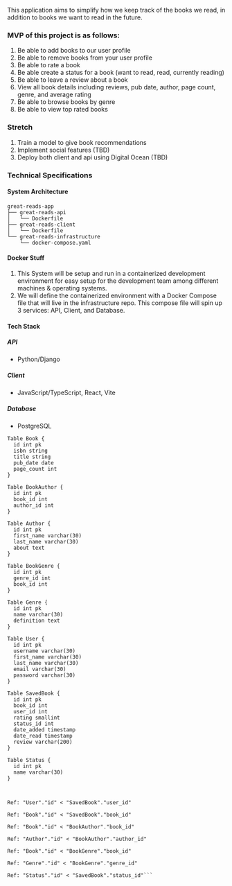This application aims to simplify how we keep track of the books we read, in addition to books we want to read in the future. 

### MVP of this project is as follows:
1. Be able to add books to our user profile
2. Be able to remove books from your user profile
3. Be able to rate a book 
4. Be able create a status for a book (want to read, read, currently reading)
5. Be able to leave a review about a book
6. View all book details including reviews, pub date, author, page count, genre, and average rating
7. Be able to browse books by genre
8. Be able to view top rated books

### Stretch 
1. Train a model to give book recommendations 
2. Implement social features (TBD)
3. Deploy both client and api using Digital Ocean (TBD)

### Technical Specifications

#### System Architecture
```
great-reads-app
├── great-reads-api
│   └── Dockerfile
├── great-reads-client
│   └── Dockerfile
└── great-reads-infrastructure
    └── docker-compose.yaml
```

#### Docker Stuff
1. This System will be setup and run in a containerized development environment for easy setup for the development team among different machines & operating systems.
2. We will define the containerized environment with a Docker Compose file that will live in the infrastructure repo. This compose file will spin up 3 services: API, Client, and Database.

#### Tech Stack

##### API
- Python/Django


##### Client
- JavaScript/TypeScript, React, Vite

##### Database
- PostgreSQL


```dbml
Table Book {
  id int pk
  isbn string
  title string
  pub_date date
  page_count int
}

Table BookAuthor {
  id int pk
  book_id int
  author_id int
}

Table Author {
  id int pk
  first_name varchar(30)
  last_name varchar(30)
  about text
}

Table BookGenre {
  id int pk
  genre_id int
  book_id int 
}

Table Genre {
  id int pk
  name varchar(30)
  definition text
}

Table User {
  id int pk
  username varchar(30)
  first_name varchar(30)
  last_name varchar(30)
  email varchar(30) 
  password varchar(30)
}

Table SavedBook {
  id int pk
  book_id int
  user_id int
  rating smallint
  status_id int
  date_added timestamp
  date_read timestamp
  review varchar(200)
}

Table Status {
  id int pk
  name varchar(30)
}



Ref: "User"."id" < "SavedBook"."user_id"

Ref: "Book"."id" < "SavedBook"."book_id"

Ref: "Book"."id" < "BookAuthor"."book_id"

Ref: "Author"."id" < "BookAuthor"."author_id"

Ref: "Book"."id" < "BookGenre"."book_id"

Ref: "Genre"."id" < "BookGenre"."genre_id"

Ref: "Status"."id" < "SavedBook"."status_id"```
